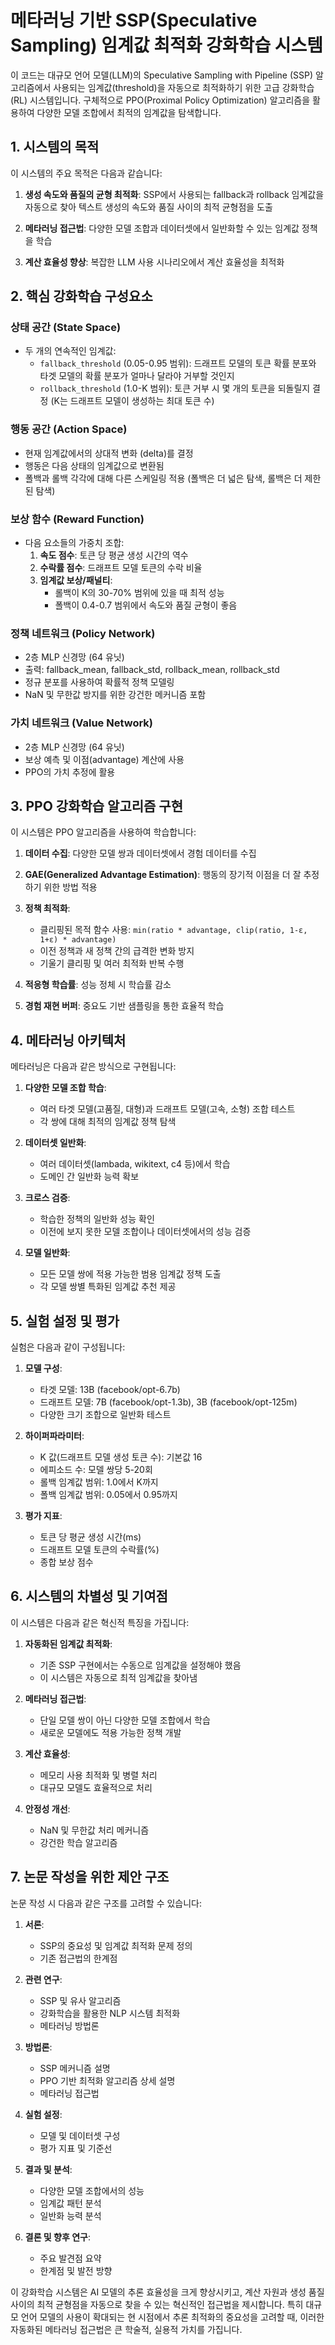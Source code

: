 # 메타러닝 기반 SSP(Speculative Sampling) 임계값 최적화 강화학습 시스템

이 코드는 대규모 언어 모델(LLM)의 Speculative Sampling with Pipeline (SSP) 알고리즘에서 사용되는 임계값(threshold)을 자동으로 최적화하기 위한 고급 강화학습(RL) 시스템입니다. 구체적으로 PPO(Proximal Policy Optimization) 알고리즘을 활용하여 다양한 모델 조합에서 최적의 임계값을 탐색합니다.

## 1. 시스템의 목적

이 시스템의 주요 목적은 다음과 같습니다:

1. **생성 속도와 품질의 균형 최적화**: SSP에서 사용되는 fallback과 rollback 임계값을 자동으로 찾아 텍스트 생성의 속도와 품질 사이의 최적 균형점을 도출

2. **메타러닝 접근법**: 다양한 모델 조합과 데이터셋에서 일반화할 수 있는 임계값 정책을 학습

3. **계산 효율성 향상**: 복잡한 LLM 사용 시나리오에서 계산 효율성을 최적화

## 2. 핵심 강화학습 구성요소

### 상태 공간 (State Space)
- 두 개의 연속적인 임계값: 
  - `fallback_threshold` (0.05-0.95 범위): 드래프트 모델의 토큰 확률 분포와 타겟 모델의 확률 분포가 얼마나 달라야 거부할 것인지
  - `rollback_threshold` (1.0-K 범위): 토큰 거부 시 몇 개의 토큰을 되돌릴지 결정 (K는 드래프트 모델이 생성하는 최대 토큰 수)

### 행동 공간 (Action Space)
- 현재 임계값에서의 상대적 변화 (delta)를 결정
- 행동은 다음 상태의 임계값으로 변환됨
- 폴백과 롤백 각각에 대해 다른 스케일링 적용 (폴백은 더 넓은 탐색, 롤백은 더 제한된 탐색)

### 보상 함수 (Reward Function)
- 다음 요소들의 가중치 조합:
  1. **속도 점수**: 토큰 당 평균 생성 시간의 역수
  2. **수락률 점수**: 드래프트 모델 토큰의 수락 비율
  3. **임계값 보상/패널티**: 
     - 롤백이 K의 30-70% 범위에 있을 때 최적 성능
     - 폴백이 0.4-0.7 범위에서 속도와 품질 균형이 좋음

### 정책 네트워크 (Policy Network)
- 2층 MLP 신경망 (64 유닛)
- 출력: fallback_mean, fallback_std, rollback_mean, rollback_std
- 정규 분포를 사용하여 확률적 정책 모델링
- NaN 및 무한값 방지를 위한 강건한 메커니즘 포함

### 가치 네트워크 (Value Network)
- 2층 MLP 신경망 (64 유닛)
- 보상 예측 및 이점(advantage) 계산에 사용
- PPO의 가치 추정에 활용

## 3. PPO 강화학습 알고리즘 구현

이 시스템은 PPO 알고리즘을 사용하여 학습합니다:

1. **데이터 수집**: 다양한 모델 쌍과 데이터셋에서 경험 데이터를 수집

2. **GAE(Generalized Advantage Estimation)**: 행동의 장기적 이점을 더 잘 추정하기 위한 방법 적용

3. **정책 최적화**: 
   - 클리핑된 목적 함수 사용: `min(ratio * advantage, clip(ratio, 1-ε, 1+ε) * advantage)`
   - 이전 정책과 새 정책 간의 급격한 변화 방지
   - 기울기 클리핑 및 여러 최적화 반복 수행

4. **적응형 학습률**: 성능 정체 시 학습률 감소

5. **경험 재현 버퍼**: 중요도 기반 샘플링을 통한 효율적 학습

## 4. 메타러닝 아키텍처

메타러닝은 다음과 같은 방식으로 구현됩니다:

1. **다양한 모델 조합 학습**: 
   - 여러 타겟 모델(고품질, 대형)과 드래프트 모델(고속, 소형) 조합 테스트
   - 각 쌍에 대해 최적의 임계값 정책 탐색

2. **데이터셋 일반화**: 
   - 여러 데이터셋(lambada, wikitext, c4 등)에서 학습
   - 도메인 간 일반화 능력 확보

3. **크로스 검증**: 
   - 학습한 정책의 일반화 성능 확인
   - 이전에 보지 못한 모델 조합이나 데이터셋에서의 성능 검증

4. **모델 일반화**: 
   - 모든 모델 쌍에 적용 가능한 범용 임계값 정책 도출
   - 각 모델 쌍별 특화된 임계값 추천 제공

## 5. 실험 설정 및 평가

실험은 다음과 같이 구성됩니다:

1. **모델 구성**: 
   - 타겟 모델: 13B (facebook/opt-6.7b)
   - 드래프트 모델: 7B (facebook/opt-1.3b), 3B (facebook/opt-125m)
   - 다양한 크기 조합으로 일반화 테스트

2. **하이퍼파라미터**: 
   - K 값(드래프트 모델 생성 토큰 수): 기본값 16
   - 에피소드 수: 모델 쌍당 5-20회
   - 롤백 임계값 범위: 1.0에서 K까지
   - 폴백 임계값 범위: 0.05에서 0.95까지

3. **평가 지표**: 
   - 토큰 당 평균 생성 시간(ms)
   - 드래프트 모델 토큰의 수락률(%)
   - 종합 보상 점수

## 6. 시스템의 차별성 및 기여점

이 시스템은 다음과 같은 혁신적 특징을 가집니다:

1. **자동화된 임계값 최적화**: 
   - 기존 SSP 구현에서는 수동으로 임계값을 설정해야 했음
   - 이 시스템은 자동으로 최적 임계값을 찾아냄

2. **메타러닝 접근법**: 
   - 단일 모델 쌍이 아닌 다양한 모델 조합에서 학습
   - 새로운 모델에도 적용 가능한 정책 개발

3. **계산 효율성**: 
   - 메모리 사용 최적화 및 병렬 처리
   - 대규모 모델도 효율적으로 처리

4. **안정성 개선**: 
   - NaN 및 무한값 처리 메커니즘
   - 강건한 학습 알고리즘

## 7. 논문 작성을 위한 제안 구조

논문 작성 시 다음과 같은 구조를 고려할 수 있습니다:

1. **서론**: 
   - SSP의 중요성 및 임계값 최적화 문제 정의
   - 기존 접근법의 한계점

2. **관련 연구**: 
   - SSP 및 유사 알고리즘
   - 강화학습을 활용한 NLP 시스템 최적화
   - 메타러닝 방법론

3. **방법론**: 
   - SSP 메커니즘 설명
   - PPO 기반 최적화 알고리즘 상세 설명
   - 메타러닝 접근법

4. **실험 설정**: 
   - 모델 및 데이터셋 구성
   - 평가 지표 및 기준선

5. **결과 및 분석**: 
   - 다양한 모델 조합에서의 성능
   - 임계값 패턴 분석
   - 일반화 능력 분석

6. **결론 및 향후 연구**: 
   - 주요 발견점 요약
   - 한계점 및 발전 방향

이 강화학습 시스템은 AI 모델의 추론 효율성을 크게 향상시키고, 계산 자원과 생성 품질 사이의 최적 균형점을 자동으로 찾을 수 있는 혁신적인 접근법을 제시합니다. 특히 대규모 언어 모델의 사용이 확대되는 현 시점에서 추론 최적화의 중요성을 고려할 때, 이러한 자동화된 메타러닝 접근법은 큰 학술적, 실용적 가치를 가집니다.
